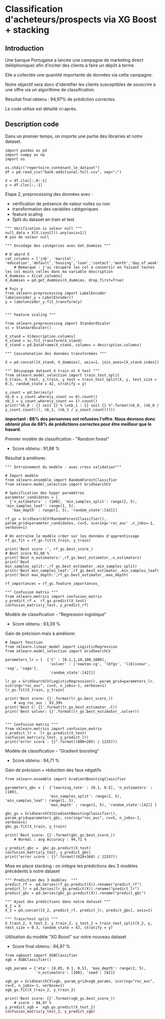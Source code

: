 # Classification d'acheteurs/prospects via XG Boost + stacking

## Introduction

Une banque Portugaise a lancée une campagne de marketing direct (téléphonique) afin d’inciter des clients à faire un dépôt à terme.

Elle a collectée une quantité importante de données via cette campagne.

Notre objectif sera donc d'identifier les clients susceptibles de souscrire à une offre via un algorithme de classification.

Résultat final obtenu : 94,97% de prédiction correctes.

Le code utilisé est détaillé ci-après.


## Description code

Dans un premier temps, on importe une partie des librairies et notre dataset.

```
import pandas as pd
import numpy as np
import os

os.chdir("repertoire_contenant_le_dataset")
df = pd.read_csv("bank-additional-full.csv", sep=";")

X = df.iloc[:,0:-1]
y = df.iloc[:,-1]
```


Etape 2, preprocessing des données avec :
* vérification de présence de valeur nulles ou non
* transformation des variables catégoriques
* feature scaling
* Split du dataset en train et test

```
""" Vérification si valeur null """
null_data = X[X.isnull().any(axis=1)]
# pas de valeur null

""" Encodage des catégories avec Get_dummies """

# D'abord X
cat_columns = ['job', 'marital', 'education','default','housing','loan','contact','month','day_of_week','poutcome']
    # Remarque : j'ai récupéré les col à convertir en faisant toutes les col moins celles dans ma variable description
X_dummies = X[cat_columns]
X_dummies = pd.get_dummies(X_dummies, drop_first=True)

# Puis y
from sklearn.preprocessing import LabelEncoder
labelencoder_y = LabelEncoder()
y = labelencoder_y.fit_transform(y)


""" Feature scaling """

from sklearn.preprocessing import StandardScaler
sc = StandardScaler()

X_stand = X[description.columns]
X_stand = sc.fit_transform(X_stand)
X_stand = pd.DataFrame(X_stand, columns = description.columns)

""" Concatenation des données transformées """

X = pd.concat([X_stand, X_dummies], axis=1, join_axes=[X_stand.index])

""" Découpage dataset X train et X test """
from sklearn.model_selection import train_test_split
X_train, X_test, y_train, y_test = train_test_split(X, y, test_size = 0.3, random_state = 42, stratify = y)

y_count = pd.Series(y)
nb_0 = y_count.where(y_count == 0).count()
nb_1 = y_count.where(y_count == 1).count()
print("nb_0 : {} soit {} % \nnb_1 : {} soit {} %".format(nb_0, (nb_0 / y_count.count()), nb_1, (nb_1 / y_count.count())))
```

**important : 88% des personnes ont refusées l'offre. Nous devrons donc obtenir plus de 88% de prédictions correctes pour être meilleur que le hasard.**



Premier modèle de classification - "Random forest"
* Score obtenu : 91,88 %

Résultat à améliorer.

```
""" Entrainement du modèle - avec cross validation"""

# Import modèle
from sklearn.ensemble import RandomForestClassifier
from sklearn.model_selection import GridSearchCV

# Spécification des hyper paramètres
parameter_candidates = [
  {'n_estimators' : [100], 'min_samples_split': range(2, 5), 'min_samples_leaf': range(1, 5), 
   'max_depth' : range(1, 5), 'random_state':[42]}]

rf_gs = GridSearchCV(RandomForestClassifier(), param_grid=parameter_candidates, cv=5, scoring='roc_auc' ,n_jobs=-1, verbose=1)

# On entraîne le modèle créer sur les données d'apprentissage
rf_gs_fit = rf_gs.fit(X_train, y_train)

print('Best score :', rf_gs.best_score_)
# Best score 91,88 %
print('Best n_estimators:',rf_gs.best_estimator_.n_estimators) 
print('Best min_samples_split:',rf_gs.best_estimator_.min_samples_split) 
print('Best min_samples_leaf:',rf_gs.best_estimator_.min_samples_leaf)
print('Best max_depth:',rf_gs.best_estimator_.max_depth)

rf_importances = rf_gs.feature_importances_

""" Confusion matrix """
from sklearn.metrics import confusion_matrix
y_predict_rf =  rf_gs.predict(X_test)
confusion_matrix(y_test, y_predict_rf)
```

Modèle de classification - "Regression logistique"
* Score obtenu : 93,39 %

Gain de précision mais à améliorer.

```
# Import fonction
from sklearn.linear_model import LogisticRegression
from sklearn.model_selection import GridSearchCV

parameters_lr = [  {'C' : [0.1,1,10,100,1000],
                    'solver' : ['newton-cg', 'lbfgs', 'liblinear', 'sag', 'saga'],                 
                    'random_state':[42]}]

lr_gs = GridSearchCV(LogisticRegression(), param_grid=parameters_lr, scoring="roc_auc", cv=5, n_jobs=-1, verbose=1)
lr_gs.fit(X_train, y_train)

print('Best score: {}'.format(lr_gs.best_score_))
    # avg roc_auc : 93,39%
print('Best C: {}'.format(lr_gs.best_estimator_.C))
print('Best solver: {}'.format(lr_gs.best_estimator_.solver))


""" Confusion matrix """
from sklearn.metrics import confusion_matrix
y_predict_lr =  lr_gs.predict(X_test)
confusion_matrix(y_test, y_predict_lr)
print("error score : {}".format((800+285) / 12357))
```

Modèle de classification - "Gradient boosting"
* Score obtenu : 94,71 %

Gain de précision + réduction des faux négatifs

```
from sklearn.ensemble import GradientBoostingClassifier

parameters_gbc = [  {'learning_rate' : [0.1, 0.5], 'n_estimators' : [100], 
                    'min_samples_split': range(2, 5), 'min_samples_leaf': range(1, 5), 
                    'max_depth' : range(1, 5), 'random_state':[42]} ]

gbc_gs = GridSearchCV(GradientBoostingClassifier(), param_grid=parameters_gbc, scoring="roc_auc", cv=5, n_jobs=-1, verbose=1)
gbc_gs.fit(X_train, y_train)

print('Best score: {}'.format(gbc_gs.best_score_))
    # Normal : avg Accuracy : 94,71 %

y_predict_gbc =  gbc_gs.predict(X_test)
confusion_matrix(y_test, y_predict_gbc)
print("error score : {}".format((628+368) / 12357))
```



Mise en place stacking : on intègre les prédictions des 3 modèles précédents à notre dataset

```
""" Prediction des 3 modèles  """
predict_rf =  pd.Series(rf_gs.predict(X)).rename("predict_rf")
predict_lr = pd.Series(lr_gs.predict(X)).rename("predict_lr")
predict_gbc = pd.Series(gbc_gs.predict(X)).rename("predict_gbc")

""" Ajout des prédictions dans notre dataset """
X_2 = X
X_2 = pd.concat([X_2, predict_rf, predict_lr, predict_gbc], axis=1)

""" Train/test split """
X_train_2, X_test_2, y_train_2, y_test_2 = train_test_split(X_2, y, test_size = 0.3, random_state = 42, stratify = y)
```


Utilisation du modèle "XG Boost" sur notre nouveau dataset
* Score final obtenu : 94,97 %

```
from xgboost import XGBClassifier
xgb = XGBClassifier()

xgb_params = {'eta': [0.05, 0.1, 0.5], 'max_depth': range(2, 5),
              'n_estimators': [100], 'seed': [42]}

xgb_gs = GridSearchCV(xgb, param_grid=xgb_params, scoring="roc_auc", cv=5, n_jobs=-1, verbose=1)
xgb_gs.fit(X_train_2, y_train_2)

print('Best score: {}'.format(xgb_gs.best_score_))
    # score : 94,97 %
y_predict_xgb =  xgb_gs.predict(X_test_2)
confusion_matrix(y_test_2, y_predict_xgb)
```
